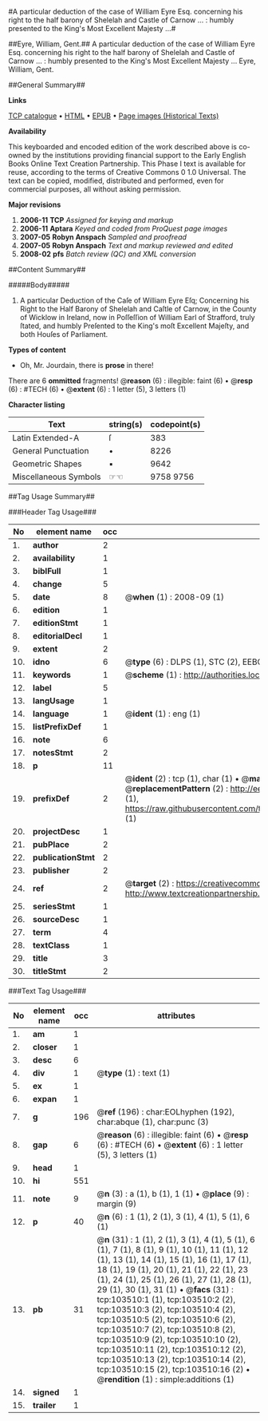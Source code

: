 #A particular deduction of the case of William Eyre Esq. concerning his right to the half barony of Shelelah and Castle of Carnow ... : humbly presented to the King's Most Excellent Majesty ...#

##Eyre, William, Gent.##
A particular deduction of the case of William Eyre Esq. concerning his right to the half barony of Shelelah and Castle of Carnow ... : humbly presented to the King's Most Excellent Majesty ...
Eyre, William, Gent.

##General Summary##

**Links**

[TCP catalogue](http://www.ota.ox.ac.uk/tcp/)  • 
[HTML](http://tei.it.ox.ac.uk/tcp/Texts-HTML/free/A39/A39118.html)  • 
[EPUB](http://tei.it.ox.ac.uk/tcp/Texts-EPUB/free/A39/A39118.epub) • 
[Page images (Historical Texts)](https://data.historicaltexts.jisc.ac.uk/view?pubId=eebo-15363766e&pageId=eebo-15363766e-103510-1)

**Availability**

This keyboarded and encoded edition of the
	       work described above is co-owned by the institutions
	       providing financial support to the Early English Books
	       Online Text Creation Partnership. This Phase I text is
	       available for reuse, according to the terms of Creative
	       Commons 0 1.0 Universal. The text can be copied,
	       modified, distributed and performed, even for
	       commercial purposes, all without asking permission.

**Major revisions**

1. __2006-11__ __TCP__ *Assigned for keying and markup*
1. __2006-11__ __Aptara__ *Keyed and coded from ProQuest page images*
1. __2007-05__ __Robyn Anspach__ *Sampled and proofread*
1. __2007-05__ __Robyn Anspach__ *Text and markup reviewed and edited*
1. __2008-02__ __pfs__ *Batch review (QC) and XML conversion*

##Content Summary##

#####Body#####

1. A particular Deduction of the
Caſe of William Eyre Eſq;
Concerning his Right to the Half Barony of
Shelelah and Caſtle of Carnow, in the
County of Wicklow in Ireland, now in
Poſſeſſion of William Earl of Strafford,
truly ſtated, and humbly Preſented
to the King's moſt Excellent Majeſty,
and both Houſes of Parliament.

**Types of content**

  * Oh, Mr. Jourdain, there is **prose** in there!

There are 6 **ommitted** fragments! 
 @__reason__ (6) : illegible: faint (6)  •  @__resp__ (6) : #TECH (6)  •  @__extent__ (6) : 1 letter (5), 3 letters (1)

**Character listing**


|Text|string(s)|codepoint(s)|
|---|---|---|
|Latin Extended-A|ſ|383|
|General Punctuation|•|8226|
|Geometric Shapes|▪|9642|
|Miscellaneous Symbols|☞☜|9758 9756|

##Tag Usage Summary##

###Header Tag Usage###

|No|element name|occ|attributes|
|---|---|---|---|
|1.|__author__|2||
|2.|__availability__|1||
|3.|__biblFull__|1||
|4.|__change__|5||
|5.|__date__|8| @__when__ (1) : 2008-09 (1)|
|6.|__edition__|1||
|7.|__editionStmt__|1||
|8.|__editorialDecl__|1||
|9.|__extent__|2||
|10.|__idno__|6| @__type__ (6) : DLPS (1), STC (2), EEBO-CITATION (1), OCLC (1), VID (1)|
|11.|__keywords__|1| @__scheme__ (1) : http://authorities.loc.gov/ (1)|
|12.|__label__|5||
|13.|__langUsage__|1||
|14.|__language__|1| @__ident__ (1) : eng (1)|
|15.|__listPrefixDef__|1||
|16.|__note__|6||
|17.|__notesStmt__|2||
|18.|__p__|11||
|19.|__prefixDef__|2| @__ident__ (2) : tcp (1), char (1)  •  @__matchPattern__ (2) : ([0-9\-]+):([0-9IVX]+) (1), (.+) (1)  •  @__replacementPattern__ (2) : http://eebo.chadwyck.com/downloadtiff?vid=$1&page=$2 (1), https://raw.githubusercontent.com/textcreationpartnership/Texts/master/tcpchars.xml#$1 (1)|
|20.|__projectDesc__|1||
|21.|__pubPlace__|2||
|22.|__publicationStmt__|2||
|23.|__publisher__|2||
|24.|__ref__|2| @__target__ (2) : https://creativecommons.org/publicdomain/zero/1.0/ (1), http://www.textcreationpartnership.org/docs/. (1)|
|25.|__seriesStmt__|1||
|26.|__sourceDesc__|1||
|27.|__term__|4||
|28.|__textClass__|1||
|29.|__title__|3||
|30.|__titleStmt__|2||


###Text Tag Usage###

|No|element name|occ|attributes|
|---|---|---|---|
|1.|__am__|1||
|2.|__closer__|1||
|3.|__desc__|6||
|4.|__div__|1| @__type__ (1) : text (1)|
|5.|__ex__|1||
|6.|__expan__|1||
|7.|__g__|196| @__ref__ (196) : char:EOLhyphen (192), char:abque (1), char:punc (3)|
|8.|__gap__|6| @__reason__ (6) : illegible: faint (6)  •  @__resp__ (6) : #TECH (6)  •  @__extent__ (6) : 1 letter (5), 3 letters (1)|
|9.|__head__|1||
|10.|__hi__|551||
|11.|__note__|9| @__n__ (3) : a (1), b (1), 1 (1)  •  @__place__ (9) : margin (9)|
|12.|__p__|40| @__n__ (6) : 1 (1), 2 (1), 3 (1), 4 (1), 5 (1), 6 (1)|
|13.|__pb__|31| @__n__ (31) : 1 (1), 2 (1), 3 (1), 4 (1), 5 (1), 6 (1), 7 (1), 8 (1), 9 (1), 10 (1), 11 (1), 12 (1), 13 (1), 14 (1), 15 (1), 16 (1), 17 (1), 18 (1), 19 (1), 20 (1), 21 (1), 22 (1), 23 (1), 24 (1), 25 (1), 26 (1), 27 (1), 28 (1), 29 (1), 30 (1), 31 (1)  •  @__facs__ (31) : tcp:103510:1 (1), tcp:103510:2 (2), tcp:103510:3 (2), tcp:103510:4 (2), tcp:103510:5 (2), tcp:103510:6 (2), tcp:103510:7 (2), tcp:103510:8 (2), tcp:103510:9 (2), tcp:103510:10 (2), tcp:103510:11 (2), tcp:103510:12 (2), tcp:103510:13 (2), tcp:103510:14 (2), tcp:103510:15 (2), tcp:103510:16 (2)  •  @__rendition__ (1) : simple:additions (1)|
|14.|__signed__|1||
|15.|__trailer__|1||

